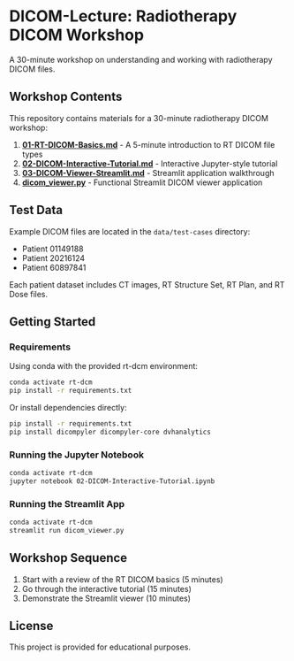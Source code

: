 # DICOM-Lecture: Radiotherapy DICOM Workshop

A 30-minute workshop on understanding and working with radiotherapy DICOM files.

## Workshop Contents

This repository contains materials for a 30-minute radiotherapy DICOM workshop:

1. **[01-RT-DICOM-Basics.md](01-RT-DICOM-Basics.md)** - A 5-minute introduction to RT DICOM file types
2. **[02-DICOM-Interactive-Tutorial.md](02-DICOM-Interactive-Tutorial.md)** - Interactive Jupyter-style tutorial
3. **[03-DICOM-Viewer-Streamlit.md](03-DICOM-Viewer-Streamlit.md)** - Streamlit application walkthrough
4. **[dicom_viewer.py](dicom_viewer.py)** - Functional Streamlit DICOM viewer application

## Test Data

Example DICOM files are located in the `data/test-cases` directory:

- Patient 01149188
- Patient 20216124
- Patient 60897841

Each patient dataset includes CT images, RT Structure Set, RT Plan, and RT Dose files.

## Getting Started

### Requirements

Using conda with the provided rt-dcm environment:

```bash
conda activate rt-dcm
pip install -r requirements.txt
```

Or install dependencies directly:

```bash
pip install -r requirements.txt
pip install dicompyler dicompyler-core dvhanalytics
```

### Running the Jupyter Notebook

```bash
conda activate rt-dcm
jupyter notebook 02-DICOM-Interactive-Tutorial.ipynb
```

### Running the Streamlit App

```bash
conda activate rt-dcm
streamlit run dicom_viewer.py
```

## Workshop Sequence

1. Start with a review of the RT DICOM basics (5 minutes)
2. Go through the interactive tutorial (15 minutes)
3. Demonstrate the Streamlit viewer (10 minutes)

## License

This project is provided for educational purposes.